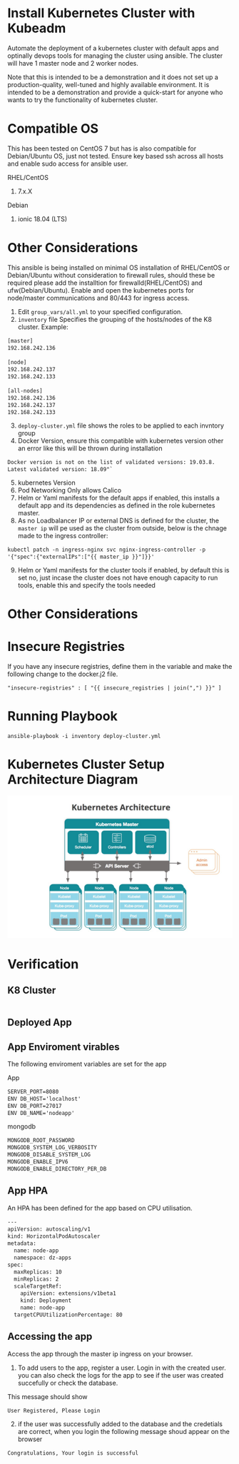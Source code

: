 # Install Kubernetes Cluster with Kubeadm
Automate the deployment of a kubernetes cluster with default apps and optinally devops tools for managing the cluster using ansible. The cluster will have 1 master node and 2 worker nodes.

Note that this is intended to be a demonstration and it does not set up a production-quality, well-tuned and highly available environment. It is intended to be a demonstration and provide a quick-start for anyone who wants to try the functionality of kubernetes cluster.

# Compatible OS
This has been tested on CentOS 7 but has is also compatible for Debian/Ubuntu OS, just not tested. Ensure key based ssh across all hosts and enable sudo access for ansible user.

RHEL/CentOS
1. 7.x.X

Debian
1. ionic 18.04 (LTS)

# Other Considerations
This ansible is being installed on minimal OS installation of RHEL/CentOS or Debian/Ubuntu without consideration to firewall rules, should these be required please add the installtion for firewalld(RHEL/CentOS) and ufw(Debian/Ubuntu). Enable and open the kubernetes ports for node/master  communications and 80/443 for ingress access.

1. Edit `group_vars/all.yml` to your specified configuration.
2. `inventory` file Specifies the grouping of the hosts/nodes of the K8 cluster. Example:
```
[master]
192.168.242.136

[node]
192.168.242.137
192.168.242.133

[all-nodes]
192.168.242.136
192.168.242.137
192.168.242.133

```
3. `deploy-cluster.yml` file shows the roles to be applied to each invntory group 
4. Docker Version, ensure this compatible with kubernetes version other an error like this will be thrown during installation
```
Docker version is not on the list of validated versions: 19.03.8. Latest validated version: 18.09"`
```
5. kubernetes Version
6. Pod Networking  Only allows Calico
7. Helm or Yaml manifests for the default apps if enabled, this installs a default app and its dependencies as defined in the role kubernetes master.
8. As no Loadbalancer IP or external DNS is defined for the cluster, the `master ip` will pe used as the cluster from outside, below is the chnage made to the ingress controller:
```
kubectl patch -n ingress-nginx svc nginx-ingress-controller -p '{"spec":{"externalIPs":["{{ master_ip }}"]}}'
```
9. Helm or Yaml manifests for the cluster tools if enabled, by default this is set no, just incase the cluster does not have enough capacity to run tools, enable this and specify the tools needed

# Other Considerations

# Insecure Registries
If you have any insecure registries, define them in the variable and make the following change to the docker.j2 file.

```
"insecure-registries" : [ "{{ insecure_registries | join(",") }}" ]

```

# Running Playbook

```
ansible-playbook -i inventory deploy-cluster.yml
```

# Kubernetes Cluster Setup Architecture Diagram

![Kubernetes Cluster Setup](kubernetes_architecture.jpg)


# Verification

## K8 Cluster

```
```
## Deployed App

## App Enviroment virables
The following enviroment variables are set for the app

App
```
SERVER_PORT=8080
ENV DB_HOST='localhost'
ENV DB_PORT=27017
ENV DB_NAME='nodeapp'
```
mongodb
```
MONGODB_ROOT_PASSWORD
MONGODB_SYSTEM_LOG_VERBOSITY
MONGODB_DISABLE_SYSTEM_LOG
MONGODB_ENABLE_IPV6
MONGODB_ENABLE_DIRECTORY_PER_DB
```
## App HPA
An HPA has been defined for the app based on CPU utilisation.
```
---
apiVersion: autoscaling/v1
kind: HorizontalPodAutoscaler
metadata:
  name: node-app
  namespace: dz-apps
spec:
  maxReplicas: 10
  minReplicas: 2
  scaleTargetRef:
    apiVersion: extensions/v1beta1
    kind: Deployment
    name: node-app
  targetCPUUtilizationPercentage: 80
```
## Accessing  the app
Access the app through the master ip ingress on your browser. 

1. To add users to the app, register a user. Login in with the created user.  you can also check the logs for the app to see if the user was created succefully or check  the database.

This message should show
```
User Registered, Please Login
```
2. if the user was successfully added to the database and the credetials are correct, when you login the following message shoud appear on the browser
```
Congratulations, Your login is successful
